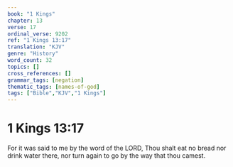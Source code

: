 ```yaml
---
book: "1 Kings"
chapter: 13
verse: 17
ordinal_verse: 9202
ref: "1 Kings 13:17"
translation: "KJV"
genre: "History"
word_count: 32
topics: []
cross_references: []
grammar_tags: [negation]
thematic_tags: [names-of-god]
tags: ["Bible","KJV","1 Kings"]
---
```


# 1 Kings 13:17

For it was said to me by the word of the LORD, Thou shalt eat no bread nor drink water there, nor turn again to go by the way that thou camest.
